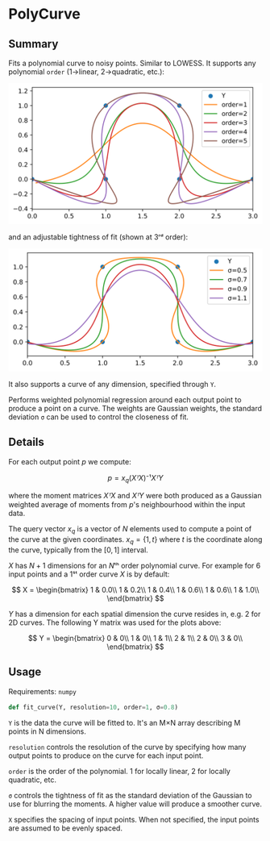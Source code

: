 # PolyCurve

## Summary

Fits a polynomial curve to noisy points. Similar to LOWESS. It supports any polynomial `order` (1→linear, 2→quadratic, etc.):

![Polynomial orders 1-5](orders.svg)

and an adjustable tightness of fit (shown at 3ʳᵈ order):

![3ʳᵈ order curve with differing closeness](fit.svg)

It also supports a curve of any dimension, specified through `Y`.

Performs weighted polynomial regression around each output point to produce a point on a curve. The weights are Gaussian weights, the standard deviation `σ` can be used to control the closeness of fit.

## Details

For each output point $p$ we compute:

$$ p = x_q(XᵀX)⁻¹XᵀY $$

where the moment matrices $XᵀX$ and $XᵀY$ were both produced as a Gaussian weighted average of moments from $p$'s neighbourhood within the input data.

The query vector $x_q$ is a vector of $N$ elements used to compute a point of the curve at the given coordinates. $x_q=\{1,t\}$ where $t$ is the coordinate along the curve, typically from the $[0,1]$ interval.

$X$ has $N+1$ dimensions for an $N$ᵗʰ order polynomial curve. For example for 6 input points and a 1ˢᵗ order curve $X$ is by default:

$$
X = \begin{bmatrix}
1 & 0.0\\
1 & 0.2\\
1 & 0.4\\
1 & 0.6\\
1 & 0.6\\
1 & 1.0\\
\end{bmatrix}
$$

$Y$ has a dimension for each spatial dimension the curve resides in, e.g. 2 for 2D curves. The following Y matrix was used for the plots above:

$$
Y = \begin{bmatrix}
0 & 0\\
1 & 0\\
1 & 1\\
2 & 1\\
2 & 0\\
3 & 0\\
\end{bmatrix}
$$

## Usage

Requirements: `numpy`

```python
def fit_curve(Y, resolution=10, order=1, σ=0.8)
```

`Y` is the data the curve will be fitted to. It's an M×N array describing M points in N dimensions.

`resolution` controls the resolution of the curve by specifying how many output points to produce on the curve for each input point.

`order` is the order of the polynomial. 1 for locally linear, 2 for locally quadratic, etc.

`σ` controls the tightness of fit as the standard deviation of the Gaussian to use for blurring the moments. A higher value will produce a smoother curve.

`X` specifies the spacing of input points. When not specified, the input points are assumed to be evenly spaced.